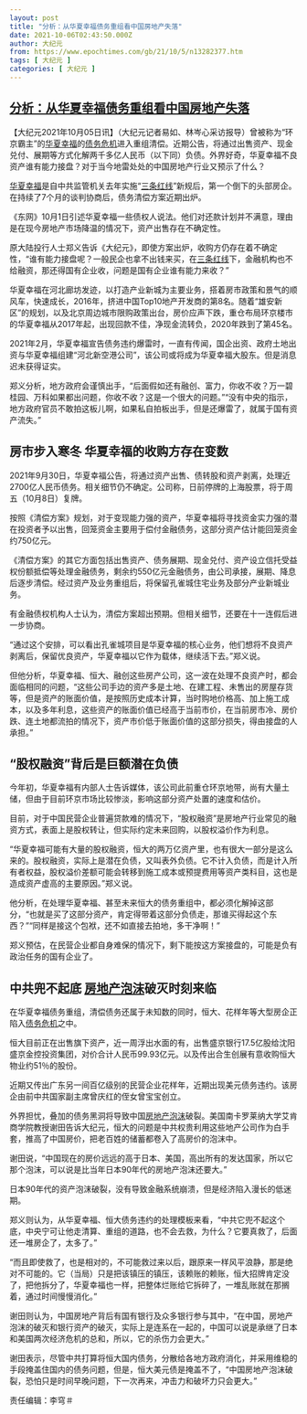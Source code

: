 ```yaml
---
layout: post
title: "分析：从华夏幸福债务重组看中国房地产失落"
date: 2021-10-06T02:43:50.000Z
author: 大纪元
from: https://www.epochtimes.com/gb/21/10/5/n13282377.htm
tags: [ 大纪元 ]
categories: [ 大纪元 ]
---
```

<!--1633488230000-->
[分析：从华夏幸福债务重组看中国房地产失落](https://www.epochtimes.com/gb/21/10/5/n13282377.htm)
------

<div>
<p>【大纪元2021年10月05日讯】（大纪元记者易如、林岑心采访报导）曾被称为“环京霸主”的<a href="https://www.epochtimes.com/gb/tag/%E5%8D%8E%E5%A4%8F%E5%B9%B8%E7%A6%8F.html">华夏幸福</a>的<a href="https://www.epochtimes.com/gb/tag/%E5%80%BA%E5%8A%A1%E5%8D%B1%E6%9C%BA.html">债务危机</a>进入重组清偿。近期公告，将通过出售资产、现金兑付、展期等方式化解两千多亿人民币（以下同）负债。外界好奇，华夏幸福不良资产谁有能力接盘？对于当今地雷处处的中国房地产行业又预示了什么？</p><p><a href="https://www.epochtimes.com/gb/tag/%E5%8D%8E%E5%A4%8F%E5%B9%B8%E7%A6%8F.html">华夏幸福</a>是自中共监管机关去年实施“<a href="https://www.epochtimes.com/gb/tag/%E4%B8%89%E6%9D%A1%E7%BA%A2%E7%BA%BF.html">三条红线</a>”新规后，第一个倒下的头部房企。在持续了7个月的谈判协商后，债务清偿方案近期出炉。</p><p>《东网》10月1日引述华夏幸福一些债权人说法。他们对还款计划并不满意，理由是在现今房地产市场降温的情况下，资产出售存在不确定性。</p><p>原大陆投行人士郑义告诉《大纪元》，即使方案出炉，收购方仍存在着不确定性，“谁有能力接盘呢？一般民企也拿不出钱来买，在<a href="https://www.epochtimes.com/gb/tag/%E4%B8%89%E6%9D%A1%E7%BA%A2%E7%BA%BF.html">三条红线</a>下，金融机构也不给融资，那还得国有企业收，问题是国有企业谁有能力来收？”</p><p>华夏幸福在河北廊坊发迹，以打造产业新城为主要业务，搭着房市政策和景气的顺风车，快速成长，2016年，挤进中国Top10地产开发商的第8名。随着“雄安新区”的规划，以及北京周边城市限购政策出台，房价应声下跌，重仓布局环京楼市的华夏幸福从2017年起，出现回款不佳，净现金流转负，2020年跌到了第45名。</p><p>2021年2月，华夏幸福宣告债务违约爆雷时，一直有传闻，国企出资、政府土地出资与华夏幸福组建“河北新空港公司”，该公司或将成为华夏幸福大股东。但是消息迟未获得证实。</p><p>郑义分析，地方政府会谨慎出手，“后面假如还有融创、富力，你收不收？万一碧桂园、万科如果都出问题，你收不收？这是一个很大的问题。”“没有中央的指示，地方政府官员不敢拍这板儿啊，如果私自拍板出手，但是还爆雷了，就属于国有资产流失。”</p><h2>房市步入寒冬 华夏幸福的收购方存在变数</h2><p>2021年9月30日，华夏幸福公告，将通过资产出售、债转股和资产剥离，处理近2700亿人民币债务。相关细节仍不确定。公司称，日前停牌的上海股票，将于周五（10月8日）复牌。</p><p>按照《清偿方案》规划，对于变现能力强的资产，华夏幸福将寻找资金实力强的潜在投资者予以出售，回笼资金主要用于偿付金融债务，这部分资产估计能回笼资金约750亿元。</p><p>《清偿方案》的其它方面包括出售资产、债务展期、现金兑付、资产设立信托受益权份额抵偿等处理金融债务，剩余约550亿元金融债务，由公司承接，展期、降息后逐步清偿。经过资产及业务重组后，将保留孔雀城住宅业务及部分产业新城业务。</p><p>有金融债权机构人士认为，清偿方案超出预期。但相关细节，还要在十一连假后进一步协商。</p><p>“通过这个安排，可以看出孔雀城项目是华夏幸福的核心业务，他们想将不良资产剥离后，保留优良资产，华夏幸福以它作为载体，继续活下去。”郑义说。</p><p>但他分析，华夏幸福、恒大、融创这些房产公司，这一波在处理不良资产时，都会面临相同的问题，“这些公司手边的资产多是土地、在建工程、未售出的房屋存货等，但是资产的账面价值，是按照历史成本计算，当时购地价格高、加上施工成本，以及多年利息，这些资产的账面价值已经高于当前市价，在当前房市冷、房价跌、连土地都流拍的情况下，资产市价低于账面价值的这部分损失，得由接盘的人承担。”</p><h2>“股权融资”背后是巨额潜在负债</h2><p>今年初，华夏幸福有内部人士告诉媒体，该公司此前重仓环京地带，尚有大量土储，但由于目前环京市场比较惨淡，影响这部分资产处置的速度和估价。</p><p>目前，对于中国民营企业普遍贷款难的情况下，“股权融资”是房地产行业常见的融资方式，表面上是股权转让，但实际约定未来回购，以股权溢价作为利息。</p><p>“华夏幸福可能有大量的股权融资，恒大的两万亿资产里，也有很大一部分是这么来的。股权融资，实际上是潜在负债，又叫表外负债。它不计入负债，而是计入所有者权益，股权溢价差额可能会转移到施工成本或预提费用等资产类科目，这也是造成资产虚高的主要原因。”郑义说。</p><p>他分析，在处理华夏幸福、甚至未来恒大的债务重组中，都必须化解掉这部分，“也就是买了这部分资产，肯定得带着这部分负债走，那谁买得起这个东西？”“同样是接这个包袱，还不如直接去拍地，多干净啊！”</p><p>郑义预估，在民营企业都自身难保的情况下，剩下能按这方案接盘的，可能是负有政治任务的国有企业了。</p><h2>中共兜不起底 <a href="https://www.epochtimes.com/gb/tag/%E6%88%BF%E5%9C%B0%E4%BA%A7%E6%B3%A1%E6%B2%AB.html">房地产泡沫</a>破灭时刻来临</h2><p>在华夏幸福债务重组，清偿债务还属于未知数的同时，恒大、花样年等大型房企正陷入<a href="https://www.epochtimes.com/gb/tag/%E5%80%BA%E5%8A%A1%E5%8D%B1%E6%9C%BA.html">债务危机</a>之中。</p><p>恒大目前正在出售旗下资产，近一周浮出水面的有，出售盛京银行17.5亿股给沈阳盛京金控投资集团，对价合计人民币99.93亿元。以及传出合生创展有意收购恒大物业约51％的股份。</p><p>近期又传出广东另一间百亿级别的民营企业花样年，近期出现美元债务违约。该房企由前中共国家副主席曾庆红的侄女曾宝宝创立。</p><p>外界担忧，叠加的债务黑洞将导致中国<a href="https://www.epochtimes.com/gb/tag/%E6%88%BF%E5%9C%B0%E4%BA%A7%E6%B3%A1%E6%B2%AB.html">房地产泡沫</a>破裂。美国南卡罗莱纳大学艾肯商学院教授谢田告诉大纪元，恒大的问题是中共权贵利用这些地产公司作为白手套，推高了中国房价，把老百姓的储蓄都卷入了高房价的泡沫中。</p><p>谢田说，“中国现在的房价远远的高于日本、美国，高出所有的发达国家，所以它那个泡沫，可以说是比当年日本90年代的房地产泡沫还要大。”</p><p>日本90年代的资产泡沫破裂，没有导致金融系统崩溃，但是经济陷入漫长的低迷期。</p><p>郑义则认为，从华夏幸福、恒大债务违约的处理模板来看，“中共它兜不起这个底，中央宁可让他走清算、重组的道路，也不会去救，为什么？它要真救了，后面还一堆房企了，太多了。”</p><p>“而且即使救了，也是相对的，不可能救过来以后，跟原来一样风平浪静，那是绝对不可能的。它（当局）只是把该镇压的镇压，该赖账的赖账，恒大招牌肯定没了，把他拆分了，华夏幸福也一样，把整体烂账给它拆碎了，一堆乱账就在那搁着，通过时间慢慢消化。”</p><p>谢田则认为，中国房地产背后有国有银行及众多银行参与其中，“在中国，房地产泡沫的破灭和银行资产的破灭，实际上是连系在一起的，中国可以说是承继了日本和美国两次经济危机的总和，所以，它的杀伤力会更大。”</p><p>谢田表示，尽管中共打算将恒大国内债务，分散给各地方政府消化，并采用维稳的手段掩盖住国内的债务问题，但是，恒大美元债是掩盖不了，“中国房地产泡沫破裂，恐怕只是时间早晚问题，下一次再来，冲击力和破坏力只会更大。”</p><p>责任编辑：李穹＃</p>
</div>
